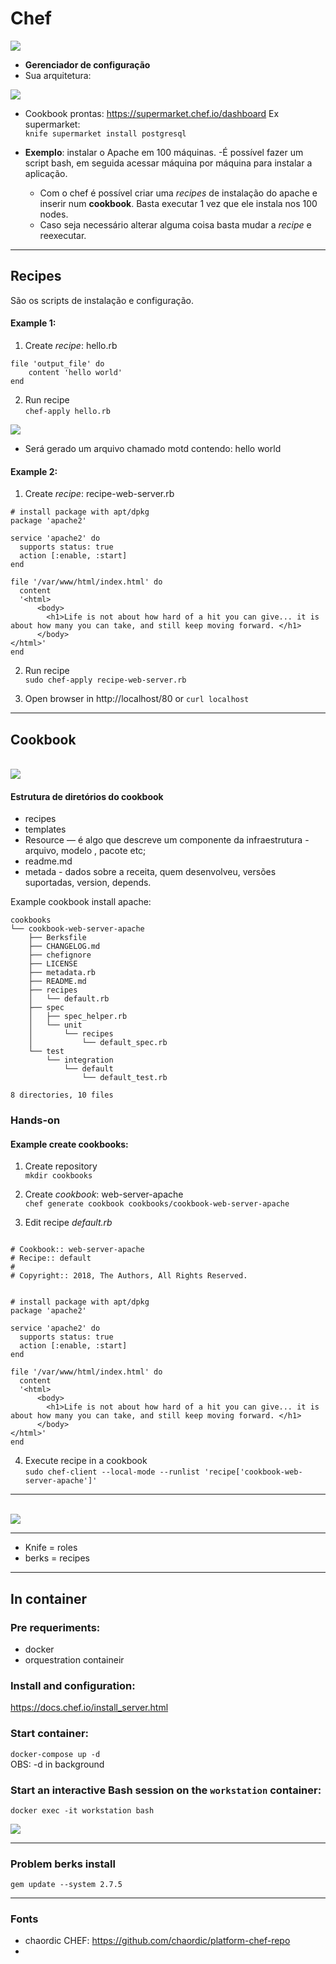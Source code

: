 # Chef

<img src="images/logo.png" />

- **Gerenciador de configuração**
-  Sua arquitetura:
<img src="images/chef_overview.svg" />
<br/>

- Cookbook prontas: https://supermarket.chef.io/dashboard
Ex supermarket:<br/>
`knife supermarket install postgresql`


- **Exemplo**: instalar o Apache em 100 máquinas.
  -É possível fazer um script bash, em seguida acessar máquina por máquina para instalar a aplicação.
    - Com o chef é possível criar uma _recipes_ de instalação do apache e inserir num **cookbook**. Basta executar 1 vez que ele instala nos 100 nodes.
    - Caso seja necessário alterar alguma coisa basta mudar a _recipe_ e reexecutar.

---

## Recipes
São os scripts de instalação e configuração.


#### Example 1:
1. Create _recipe_: hello.rb
```
file 'output_file' do 
	content 'hello world'
end
```

2. Run recipe<br/>
`chef-apply hello.rb`
<img src="images/recipe_hello.png" />

- Será gerado um arquivo chamado motd contendo: hello world

#### Example 2:

1. Create _recipe_: recipe-web-server.rb
```
# install package with apt/dpkg
package 'apache2'

service 'apache2' do
  supports status: true
  action [:enable, :start]
end

file '/var/www/html/index.html' do
  content 
  '<html>
	  <body>
	  	<h1>Life is not about how hard of a hit you can give... it is about how many you can take, and still keep moving forward. </h1>
	  </body>
</html>'
end
```
2. Run recipe<br/>
`sudo chef-apply recipe-web-server.rb`

3. Open browser in http://localhost/80 or `curl localhost`

---

## Cookbook
<br/>
<img src="images/chef-configuration.jpg" />

#### Estrutura de diretórios do cookbook
- recipes
- templates
- Resource — é algo que descreve um componente da infraestrutura - arquivo, modelo , pacote etc;
- readme.md
- metada - dados sobre a receita, quem desenvolveu, versões suportadas, version, depends.

Example cookbook install apache:<br/>
```
cookbooks
└── cookbook-web-server-apache
    ├── Berksfile
    ├── CHANGELOG.md
    ├── chefignore
    ├── LICENSE
    ├── metadata.rb
    ├── README.md
    ├── recipes
    │   └── default.rb
    ├── spec
    │   ├── spec_helper.rb
    │   └── unit
    │       └── recipes
    │           └── default_spec.rb
    └── test
        └── integration
            └── default
                └── default_test.rb

8 directories, 10 files

```

### Hands-on

#### Example create cookbooks:
1. Create repository<br/>
`mkdir cookbooks`

2. Create _cookbook_: web-server-apache<br/>
`chef generate cookbook cookbooks/cookbook-web-server-apache`

3. Edit recipe _default.rb_<br/>
```

# Cookbook:: web-server-apache
# Recipe:: default
#
# Copyright:: 2018, The Authors, All Rights Reserved.


# install package with apt/dpkg
package 'apache2'

service 'apache2' do
  supports status: true
  action [:enable, :start]
end

file '/var/www/html/index.html' do
  content 
  '<html>
	  <body>
	  	<h1>Life is not about how hard of a hit you can give... it is about how many you can take, and still keep moving forward. </h1>
	  </body>
</html>'
end
```
4. Execute recipe in a cookbook<br/>
`sudo chef-client --local-mode --runlist 'recipe['cookbook-web-server-apache']'`

---



<br/>

<img src="images/arq.png" />


---

- Knife = roles
- berks = recipes





---
## In container

### Pre requeriments:
- docker 
- orquestration containeir

### Install and configuration:
https://docs.chef.io/install_server.html


### Start container:
`docker-compose up -d`<br/>
OBS: -d in background

### Start an interactive Bash session on the `workstation` container:
`docker exec -it workstation bash`

<img src="images/docker-compose.png" />

---

### Problem berks install
`gem update --system 2.7.5`


---
### Fonts
- chaordic CHEF: https://github.com/chaordic/platform-chef-repo
- 
